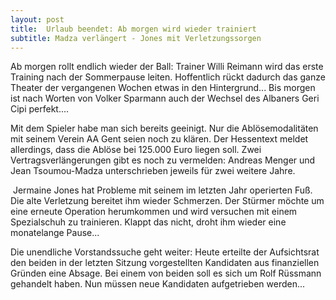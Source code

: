 ```yaml
---
layout: post
title:  Urlaub beendet: Ab morgen wird wieder trainiert
subtitle: Madza verlängert - Jones mit Verletzungssorgen
---
```


Ab morgen rollt endlich wieder der Ball: Trainer Willi Reimann wird das erste Training nach der Sommerpause leiten. Hoffentlich rückt dadurch das ganze Theater der vergangenen Wochen etwas in den Hintergrund... Bis morgen ist nach Worten von Volker Sparmann auch der Wechsel des Albaners Geri Cipi perfekt....

Mit dem Spieler habe man sich bereits geeinigt. Nur die Ablösemodalitäten mit seinem Verein AA Gent seien noch zu klären. Der Hessentext meldet allerdings, dass die Ablöse bei 125.000 Euro liegen soll. Zwei Vertragsverlängerungen gibt es noch zu vermelden: Andreas Menger und Jean Tsoumou-Madza unterschrieben jeweils für zwei weitere Jahre.

 Jermaine Jones hat Probleme mit seinem im letzten Jahr operierten Fuß. Die alte Verletzung bereitet ihm wieder Schmerzen. Der Stürmer möchte um eine erneute Operation herumkommen und wird versuchen mit einem Spezialschuh zu trainieren. Klappt das nicht, droht ihm wieder eine monatelange Pause...

Die unendliche Vorstandssuche geht weiter: Heute erteilte der Aufsichtsrat den beiden in der letzten Sitzung vorgestellten Kandidaten aus finanziellen Gründen eine Absage. Bei einem von beiden soll es sich um Rolf Rüssmann gehandelt haben. Nun müssen neue Kandidaten aufgetrieben werden...
